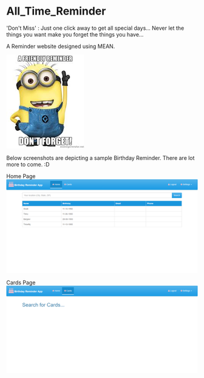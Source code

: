 # All_Time_Reminder
'Don't Miss' : Just one click away to get all special days...
				Never let the things you want make you forget the things you have...

A Reminder website designed using MEAN.



![alt tag](https://github.com/SwatiSwa/All_Time_Reminder/blob/master/client/assets/screenshots/Reminder.jpg)

Below screenshots are depicting a sample Birthday Reminder. There are lot more to come. :D

Home Page
![alt tag](https://github.com/SwatiSwa/All_Time_Reminder/blob/master/client/assets/screenshots/Home_page.png)

Cards Page
![alt tag](https://github.com/SwatiSwa/All_Time_Reminder/blob/master/client/assets/screenshots/Cards_Page.png)
